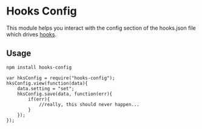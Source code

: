 # Hooks Config

This module helps you interact with the config section of the hooks.json file which drives [hooks]().

## Usage

`npm install hooks-config`

```
var hksConfig = require("hooks-config");
hksConfig.view(function(data){
	data.setting = "set";
	hksConfig.save(data, function(err){
		if(err){
			//really, this should never happen...
		}
	});
});
```
